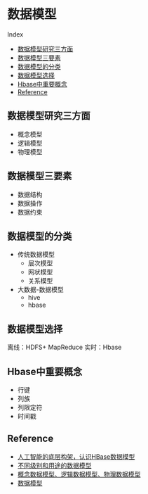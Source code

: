 数据模型
===

Index
- [数据模型研究三方面](#数据模型研究三方面)
- [数据模型三要素](#数据模型三要素)
- [数据模型的分类](#数据模型的分类)
- [数据模型选择](#数据模型选择)
- [Hbase中重要概念](#Hbase中重要概念)
- [Reference](#Reference)

## 数据模型研究三方面
- 概念模型
- 逻辑模型
- 物理模型

## 数据模型三要素
- 数据结构
- 数据操作
- 数据约束

## 数据模型的分类
- 传统数据模型
  - 层次模型
  - 网状模型
  - 关系模型
- 大数据-数据模型
  - hive
  - hbase
  

## 数据模型选择
离线：HDFS+ MapReduce
实时：Hbase

## Hbase中重要概念
- 行键
- 列族
- 列限定符
- 时间戳


## Reference
- [人工智能的底层构架，认识HBase数据模型](https://www.jianshu.com/p/29e06620c13a)
- [不同级别和用途的数据模型](https://www.jianshu.com/p/0fe9121fd925)
- [概念数据模型、逻辑数据模型、物理数据模型](https://blog.csdn.net/gdj0001/article/details/80137496)
- [数据模型](https://wiki.mbalib.com/wiki/%E6%95%B0%E6%8D%AE%E6%A8%A1%E5%9E%8B)
